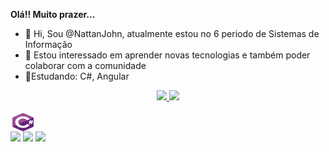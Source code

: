 **Olá!! Muito prazer...**
- 👋 Hi, Sou @NattanJohn, atualmente estou no 6 periodo de Sistemas de Informação 
- 👀 Estou interessado em aprender novas tecnologias e também poder colaborar com a comunidade
- 🌱Estudando: C#, Angular
<div align="center">
  <a href="https://github.com/NattanJohn">
  <img height="180em" src="https://github-readme-stats.vercel.app/api?username=NattanJohn&show_icons=true&theme=ocean_dark&include_all_commits=true&count_private=true"/>
  <img height="180em" src="https://github-readme-stats.vercel.app/api/top-langs/?username=NattanJohn&layout=compact&langs_count=7&theme=ocean_dark"/>
</div>
  <div style="display: inline_block"><br>
  <img align="center" alt="Nattan-Csharp" height="30" width="40" src="https://raw.githubusercontent.com/devicons/devicon/master/icons/csharp/csharp-original.svg">
</div>
  
  <div>
  <a href="https://instagram.com/natte_john" target="_blank"><img src="https://img.shields.io/badge/-Instagram-%23E4405F?style=for-the-badge&logo=instagram&logoColor=white" target="_blank"></a> 
  <a href = "mailto:nattanjhon123@gmail.com"><img src="https://img.shields.io/badge/-Gmail-%23333?style=for-the-badge&logo=gmail&logoColor=white" target="_blank"></a>
  <a href="https://www.linkedin.com/in/nattan-john-267a31219/" target="_blank"><img src="https://img.shields.io/badge/-LinkedIn-%230077B5?style=for-the-badge&logo=linkedin&logoColor=white" target="_blank"></a> 

  </div>
 
